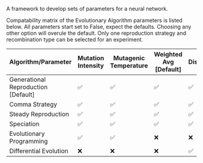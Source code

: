 A framework to develop sets of parameters for a neural network.

Compatability matrix of the Evolutionary Algorithm parameters is listed below. All parameters start set to False, expect the defaults. Choosing any other option will overule the default. Only one reproduction strategy and recombination type can be selected for an experiment.

| Algorithm/Parameter                     | Mutation Intensity | Mutagenic Temperature | Weighted Avg [Default] | Discrete | Individual Cross | Crossover Line | Curve Parents | Elitism | Threshold | Speciation Frequency | Scaling Factor |
|----------------------------------------|--------------------|-----------------------|------------------------|----------|------------------|----------------|---------------|---------|----------|----------------------|----------------|
| Generational Reproduction [Default]     | ✅                | ✅                   | ✅                     | ✅      | ✅              | ✅            | ✅           | ✅     | ❌      | ❌                  | ❌            |
| Comma Strategy                          | ✅                | ✅                   | ✅                     | ✅      | ✅              | ✅            | ✅           | ✅     | ❌      | ❌                  | ❌            |
| Steady Reproduction                     | ✅                | ✅                   | ✅                     | ✅      | ✅              | ✅            | ✅           | ✅     | ❌      | ❌                  | ❌            |
| Speciation                              | ✅                | ✅                   | ✅                     | ✅      | ✅              | ✅            | ❌           | ❌     | ✅      | ✅                  | ❌            |
| Evolutionary Programming                | ✅                | ✅                   | ❌                     | ❌      | ❌              | ❌            | ✅           | ❌     | ❌      | ❌                  | ❌            |
| Differential Evolution                  | ❌                | ❌                   | ❌                     | ✅      | ❌              | ❌            | ❌           | ❌     | ❌      | ❌                  | ✅            |
